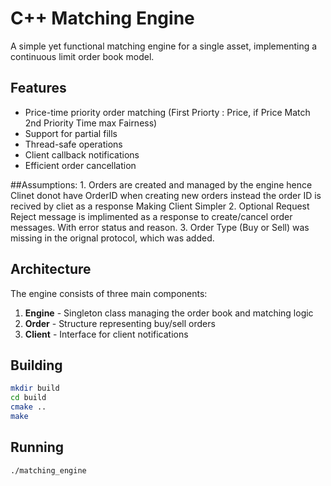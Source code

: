 # C++ Matching Engine

A simple yet functional matching engine for a single asset, implementing a continuous limit order book model.

## Features

- Price-time priority order matching (First Priorty : Price, if Price Match 2nd Priority Time max Fairness)
- Support for partial fills
- Thread-safe operations
- Client callback notifications
- Efficient order cancellation

##Assumptions:
    1. Orders are created and managed by the engine hence Clinet donot have OrderID when        creating new orders instead the order ID is recived by cliet as a response
    Making Client Simpler
    2. Optional Request Reject message is implimented as a response to create/cancel order messages. With error status and reason.
    3. Order Type (Buy or Sell) was missing in the orignal protocol, which was added.
    
## Architecture

The engine consists of three main components:

1. **Engine** - Singleton class managing the order book and matching logic
2. **Order** - Structure representing buy/sell orders
3. **Client** - Interface for client notifications

## Building

```bash
mkdir build
cd build
cmake ..
make
```

## Running

```bash
./matching_engine
```
